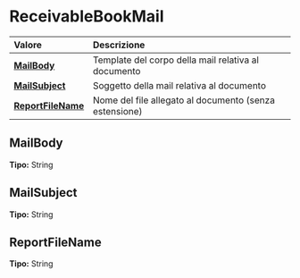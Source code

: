 # ReceivableBookMail

| Valore | Descrizione |
| :--- | :--- |
| [**MailBody**](receivablebookmail.md#mailbody) | Template del corpo della mail relativa al documento |
| [**MailSubject**](receivablebookmail.md#mailsubject) | Soggetto della mail relativa al documento |
| [**ReportFileName**](receivablebookmail.md#reportfilename) | Nome del file allegato al documento \(senza estensione\) |

## MailBody

**Tipo:** String

## MailSubject

**Tipo:** String

## ReportFileName

**Tipo:** String
